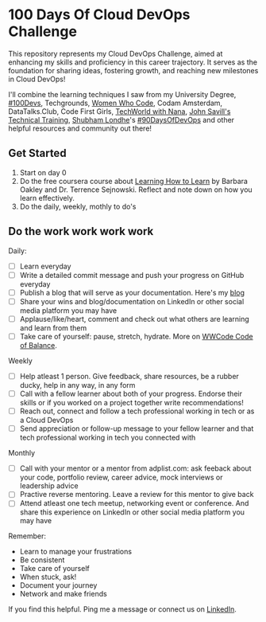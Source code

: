 # 100 Days Of Cloud DevOps Challenge

This repository represents my Cloud DevOps Challenge, aimed at enhancing my skills and proficiency in this career trajectory. It serves as the foundation for sharing ideas, fostering growth, and reaching new milestones in Cloud DevOps!

I'll combine the learning techniques I saw from my University Degree, [#100Devs](https://100devs.org/), Techgrounds, [Women Who Code](https://www.womenwhocode.com), Codam Amsterdam, DataTalks.Club, Code First Girls, [TechWorld with Nana](https://www.youtube.com/c/techworldwithnana), [John Savill's Technical Training](https://www.youtube.com/@NTFAQGuy), [Shubham Londhe](https://github.com/LondheShubham153)'s [#90DaysOfDevOps](https://github.com/LondheShubham153/90DaysOfDevOps) and other helpful resources and community out there!

## Get Started

1. Start on day 0
2. Do the free coursera course about [Learning How to Learn](https://www.coursera.org/learn/learning-how-to-learn) by Barbara Oakley and Dr. Terrence Sejnowski. Reflect and note down on how you learn effectively.
3. Do the daily, weekly, mothly to do's

## Do the work work work work

Daily:

- [ ] Learn everyday
- [ ] Write a detailed commit message and push your progress on GitHub everyday
- [ ] Publish a blog that will serve as your documentation. Here's my [blog](https://anj.hashnode.dev/)
- [ ] Share your wins and blog/documentation on LinkedIn or other social media platform you may have
- [ ] Applause/like/heart, comment and check out what others are learning and learn from them
- [ ] Take care of yourself: pause, stretch, hydrate. More on [WWCode Code of Balance](https://www.womenwhocode.com/blog/category/mental-health).

Weekly

- [ ] Help atleast 1 person. Give feedback, share resources, be a rubber ducky, help in any way, in any form
- [ ] Call with a fellow learner about both of your progress. Endorse their skills or if you worked on a project together write recommendations!
- [ ] Reach out, connect and follow a tech professional working in tech or as a Cloud DevOps
- [ ] Send appreciation or follow-up message to your fellow learner and that tech professional working in tech you connected with

Monthly

- [ ] Call with your mentor or a mentor from adplist.com: ask feeback about your code, portfolio review, career advice, mock interviews or leadership advice
- [ ] Practive reverse mentoring. Leave a review for this mentor to give back
- [ ] Attend atleast one tech meetup, networking event or conference. And share this experience on LinkedIn or other social media platform you may have

Remember:

- Learn to manage your frustrations
- Be consistent
- Take care of yourself
- When stuck, ask!
- Document your journey
- Network and make friends

If you find this helpful. Ping me a message or connect us on [LinkedIn](https://www.linkedin.com/in/anjcalleja/).
